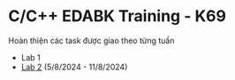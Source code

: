# C/C++ EDABK Training - K69

Hoàn thiện các task được giao theo từng tuần

- Lab 1
- [Lab 2](docs/lab_2.md) (5/8/2024 - 11/8/2024)